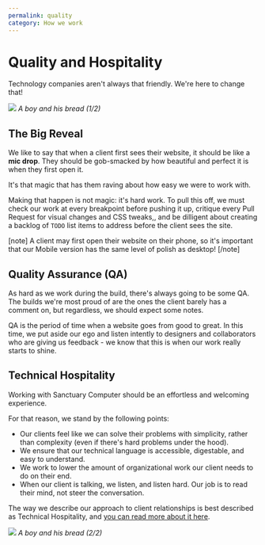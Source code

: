 ```yaml
---
permalink: quality
category: How we work
---
```


# Quality and Hospitality

Technology companies aren't always that friendly. We're here to change that!

![](https://scontent-iad3-1.cdninstagram.com/vp/762c1a01a1ac10fd2edf65324738bfaa/5BF4ED63/t51.2885-15/e35/28763913_1883783524966257_3362040866767110144_n.jpg)
*A boy and his bread (1/2)*

## The Big Reveal

We like to say that when a client first sees their website, it should be like a **mic drop**. They should be gob-smacked by how beautiful and perfect it is when they first open it.

It's that magic that has them raving about how easy we were to work with.

Making that happen is not magic: it's hard work. To pull this off, we must check our work at every breakpoint before pushing it up, critique every Pull Request for visual changes and CSS tweaks,, and be dilligent about creating a backlog of `TODO` list items to address before the client sees the site.

[note]
A client may first open their website on their phone, so it's important that our Mobile version has the same level of polish as desktop!
[/note]

## Quality Assurance (QA)

As hard as we work during the build, there's always going to be some QA. The builds we're most proud of are the ones the client barely has a comment on, but regardless, we should expect some notes.

QA is the period of time when a website goes from good to great. In this time, we put aside our ego and listen intently to designers and collaborators who are giving us feedback - we know that this is when our work really starts to shine.

## Technical Hospitality

Working with Sanctuary Computer should be an effortless and welcoming experience.

For that reason, we stand by the following points:
- Our clients feel like we can solve their problems with simplicity, rather than complexity (even if there's hard problems under the hood).
- We ensure that our technical language is accessible, digestable, and easy to understand.
- We work to lower the amount of organizational work our client needs to do on their end.
- When our client is talking, we listen, and listen hard. Our job is to read their mind, not steer the conversation.

The way we describe our approach to client relationships is best described as Technical Hospitality, and [you can read more about it here](https://medium.com/sanctuary-computer-inc/technical-hospitality-pt-1-introduction-5313e940ae3).

![](https://scontent-iad3-1.cdninstagram.com/vp/a7acb74921d22e062cae728df477204b/5C004955/t51.2885-15/e35/28433200_1147671932036284_6153962354414452736_n.jpg)
*A boy and his bread (2/2)*
